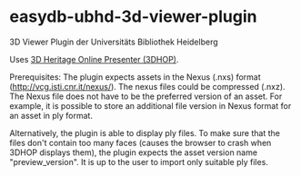 # easydb-ubhd-3d-viewer-plugin
3D Viewer Plugin der Universitäts Bibliothek Heidelberg

Uses [3D Heritage Online Presenter (3DHOP)](http://vcg.isti.cnr.it/3dhop/index.php).

Prerequisites:
The plugin expects assets in the Nexus (.nxs) format (http://vcg.isti.cnr.it/nexus/). The nexus files could be compressed (.nxz). The Nexus file does not have to be the preferred version of an asset. For example, it is possible to store an additional file version in Nexus format for an asset in ply format.

Alternatively, the plugin is able to display ply files. To make sure that the files don't contain too many faces (causes the browser to crash when 3DHOP displays them), the plugin expects the asset version name "preview_version". It is up to the user to import only suitable ply files.
